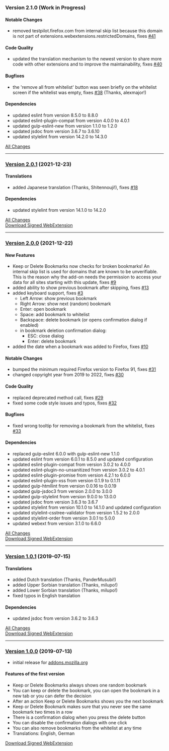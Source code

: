 ### Version 2.1.0 (Work in Progress)

#### Notable Changes

- removed testpilot.firefox.com from internal skip list because this domain is not part of
  extensions.webextensions.restrictedDomains, fixes [#41](https://github.com/cadeyrn/keep-or-delete-bookmarks/issues/41)

#### Code Quality

- updated the translation mechanism to the newest version to share more code with other extensions and to improve the
  maintainability, fixes [#40](https://github.com/cadeyrn/keep-or-delete-bookmarks/issues/40)

#### Bugfixes

- the 'remove all from whitelist' button was seen briefly on the whitelist screen if the whitelist was empty,
  fixes [#38](https://github.com/cadeyrn/keep-or-delete-bookmarks/issues/38) (Thanks, alexmajor!)

#### Dependencies

- updated eslint from version 8.5.0 to 8.8.0
- updated eslint-plugin-compat from version 4.0.0 to 4.0.1
- updated gulp-eslint-new from version 1.1.0 to 1.2.0
- updated jsdoc from version 3.6.7 to 3.6.10
- updated stylelint from version 14.2.0 to 14.3.0

[All Changes](https://github.com/cadeyrn/keep-or-delete-bookmarks/compare/v2.0.1...master)

---

### [Version 2.0.1](https://github.com/cadeyrn/keep-or-delete-bookmarks/releases/tag/v2.0.1) (2021-12-23)

#### Translations

- added Japanese translation (Thanks, Shitennouji!), fixes
  [#18](https://github.com/cadeyrn/keep-or-delete-bookmarks/issues/18)

#### Dependencies

- updated stylelint from version 14.1.0 to 14.2.0

[All Changes](https://github.com/cadeyrn/keep-or-delete-bookmarks/compare/v2.0.0...v2.0.1)<br />
[Download Signed WebExtension](https://addons.mozilla.org/en-US/firefox/addon/keep-or-delete-bookmarks/versions/?page=1#version-2.0.1)

---

### [Version 2.0.0](https://github.com/cadeyrn/keep-or-delete-bookmarks/releases/tag/v2.0.0) (2021-12-22)

#### New Features

- Keep or Delete Bookmarks now checks for broken bookmarks! An internal skip list is used for domains that are known
  to be unverifiable. This is the reason why the add-on needs the permission to access your data for all sites starting
  with this update, fixes [#9](https://github.com/cadeyrn/keep-or-delete-bookmarks/issues/9)
- added ability to show previous bookmark after skipping, fixes
  [#13](https://github.com/cadeyrn/keep-or-delete-bookmarks/issues/13)
- added keyboard support, fixes [#3](https://github.com/cadeyrn/keep-or-delete-bookmarks/issues/3)
    - Left Arrow: show previous bookmark
    - Right Arrow: show next (random) bookmark
    - Enter: open bookmark
    - Space: add bookmark to whitelist
    - Backspace: delete bookmark (or opens confirmation dialog if enabled)
    - in bookmark deletion confirmation dialog:
        - ESC: close dialog
        - Enter: delete bookmark
- added the date when a bookmark was added to Firefox, fixes
  [#10](https://github.com/cadeyrn/keep-or-delete-bookmarks/issues/10)

#### Notable Changes

- bumped the minimum required Firefox version to Firefox 91, fixes
  [#31](https://github.com/cadeyrn/keep-or-delete-bookmarks/issues/31)
- changed copyright year from 2019 to 2022, fixes [#30](https://github.com/cadeyrn/keep-or-delete-bookmarks/issues/30)

#### Code Quality

- replaced deprecated method call, fixes [#29](https://github.com/cadeyrn/keep-or-delete-bookmarks/issues/29)
- fixed some code style issues and typos, fixes [#32](https://github.com/cadeyrn/keep-or-delete-bookmarks/issues/32)

#### Bugfixes

- fixed wrong tooltip for removing a bookmark from the whitelist, fixes
  [#33](https://github.com/cadeyrn/keep-or-delete-bookmarks/issues/33)

#### Dependencies

- replaced gulp-eslint 6.0.0 with gulp-eslint-new 1.1.0
- updated eslint from version 6.0.1 to 8.5.0 and updated configuration
- updated eslint-plugin-compat from version 3.0.2 to 4.0.0
- updated eslint-plugin-no-unsanitized from version 3.0.2 to 4.0.1
- updated eslint-plugin-promise from version 4.2.1 to 6.0.0
- updated eslint-plugin-xss from version 0.1.9 to 0.1.11
- updated gulp-htmllint from version 0.0.16 to 0.0.19
- updated gulp-jsdoc3 from version 2.0.0 to 3.0.0
- updated gulp-stylelint from version 9.0.0 to 13.0.0
- updated jsdoc from version 3.6.3 to 3.6.7
- updated stylelint from version 10.1.0 to 14.1.0 and updated configuration
- updated stylelint-csstree-validator from version 1.5.2 to 2.0.0
- updated stylelint-order from version 3.0.1 to 5.0.0
- updated webext from version 3.1.0 to 6.6.0

[All Changes](https://github.com/cadeyrn/keep-or-delete-bookmarks/compare/v1.0.1...v2.0.0)<br />
[Download Signed WebExtension](https://addons.mozilla.org/en-US/firefox/addon/keep-or-delete-bookmarks/versions/?page=1#version-2.0.0)

---

### [Version 1.0.1](https://github.com/cadeyrn/keep-or-delete-bookmarks/releases/tag/v1.0.1) (2019-07-15)

#### Translations

- added Dutch translation (Thanks, PanderMusubi!)
- added Upper Sorbian translation (Thanks, milupo!)
- added Lower Sorbian translation (Thanks, milupo!)
- fixed typos in English translation

#### Dependencies

- updated jsdoc from version 3.6.2 to 3.6.3

[All Changes](https://github.com/cadeyrn/keep-or-delete-bookmarks/compare/v1.0.0...v1.0.1)<br />
[Download Signed WebExtension](https://addons.mozilla.org/en-US/firefox/addon/keep-or-delete-bookmarks/versions/?page=1#version-1.0.1)

---

### [Version 1.0.0](https://github.com/cadeyrn/keep-or-delete-bookmarks/releases/tag/v1.0.0) (2019-07-13)

- initial release for [addons.mozilla.org](https://addons.mozilla.org/en-US/firefox/addon/keep-or-delete-bookmarks/)

#### Features of the first version

- Keep or Delete Bookmarks always shows one random bookmark
- You can keep or delete the bookmark, you can open the bookmark in a new tab or you can defer the decision
- After an action Keep or Delete Bookmarks shows you the next bookmark
- Keep or Delete Bookmark makes sure that you never see the same bookmark two times in a row
- There is a confirmation dialog when you press the delete button
- You can disable the confirmation dialogs with one click
- You can also remove bookmarks from the whitelist at any time
- Translations: English, German

[Download Signed WebExtension](https://addons.mozilla.org/en-US/firefox/addon/keep-or-delete-bookmarks/versions/?page=1#version-1.0.0)
